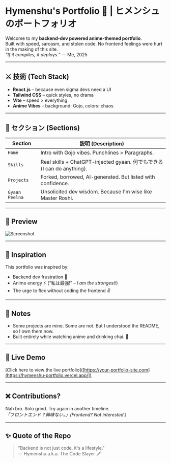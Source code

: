 # Hymenshu's Portfolio 👑 | ヒメンシュのポートフォリオ

Welcome to my **backend-dev powered anime-themed portfolio**.  
Built with speed, sarcasm, and stolen code. No frontend feelings were hurt in the making of this site.  
_“If it compiles, it deploys.”_ — Me, 2025

---

## ⚔️ 技術 (Tech Stack)

- **React.js** – because even sigma devs need a UI
- **Tailwind CSS** – quick styles, no drama
- **Vite** – speed > everything
- **Anime Vibes** – background: Gojo, colors: chaos

---

## 📂 セクション (Sections)

| Section         | 説明 (Description)                                                         |
|-----------------|----------------------------------------------------------------------------|
| `Home`          | Intro with Gojo vibes. Punchlines > Paragraphs.                           |
| `Skills`        | Real skills + ChatGPT-injected gyaan. 何でもできる (I can do anything).    |
| `Projects`      | Forked, borrowed, AI-generated. But listed with confidence.                |
| `Gyaan Peelna`  | Unsolicited dev wisdom. Because I'm wise like Master Roshi.                |

---

## 📸 Preview

![Screenshot](./preview.png)

---

## 🌸 Inspiration

This portfolio was inspired by:
- Backend dev frustration 😤
- Anime energy ⚡ (“私は最強!” – *I am the strongest!*)
- The urge to flex without coding the frontend ✌️

---

## 🧠 Notes

- Some projects are mine. Some are not. But I understood the README, so I own them now.
- Built entirely while watching anime and drinking chai. 🍵

---

## 🔗 Live Demo

[Click here to view the live portfolio]([https://your-portfolio-site.com](https://hymenshu-portfolio.vercel.app/])

---

## ❌ Contributions?

Nah bro. Solo grind. Try again in another timeline.  
_「フロントエンド？興味ない。」(Frontend? Not interested.)_

---

## ✨ Quote of the Repo

> "Backend is not just code, it's a lifestyle."  
> — Hymenshu a.k.a. The Code Slayer 🗡️
